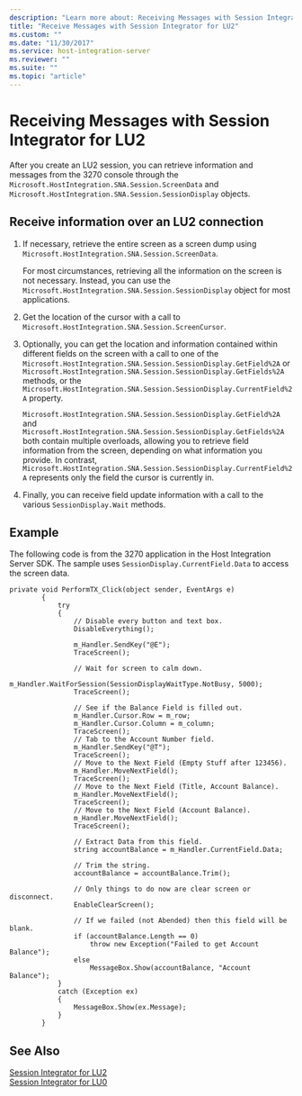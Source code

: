 ```yaml
---
description: "Learn more about: Receiving Messages with Session Integrator for LU2"
title: "Receive Messages with Session Integrator for LU2"
ms.custom: ""
ms.date: "11/30/2017"
ms.service: host-integration-server
ms.reviewer: ""
ms.suite: ""
ms.topic: "article"
---
```

# Receiving Messages with Session Integrator for LU2
After you create an LU2 session, you can retrieve information and messages from the 3270 console through the `Microsoft.HostIntegration.SNA.Session.ScreenData` and `Microsoft.HostIntegration.SNA.Session.SessionDisplay` objects.  
  
## Receive information over an LU2 connection  
  
1.  If necessary, retrieve the entire screen as a screen dump using `Microsoft.HostIntegration.SNA.Session.ScreenData`.  
  
     For most circumstances, retrieving all the information on the screen is not necessary. Instead, you can use the `Microsoft.HostIntegration.SNA.Session.SessionDisplay` object for most applications.  
  
2.  Get the location of the cursor with a call to `Microsoft.HostIntegration.SNA.Session.ScreenCursor`.  
  
3.  Optionally, you can get the location and information contained within different fields on the screen with a call to one of the `Microsoft.HostIntegration.SNA.Session.SessionDisplay.GetField%2A` or `Microsoft.HostIntegration.SNA.Session.SessionDisplay.GetFields%2A` methods, or the `Microsoft.HostIntegration.SNA.Session.SessionDisplay.CurrentField%2A` property.  
  
     `Microsoft.HostIntegration.SNA.Session.SessionDisplay.GetField%2A` and `Microsoft.HostIntegration.SNA.Session.SessionDisplay.GetFields%2A` both contain multiple overloads, allowing you to retrieve field information from the screen, depending on what information you provide. In contrast, `Microsoft.HostIntegration.SNA.Session.SessionDisplay.CurrentField%2A` represents only the field the cursor is currently in.  
  
4.  Finally, you can receive field update information with a call to the various `SessionDisplay.Wait` methods.  
  
## Example  
 The following code is from the 3270 application in the Host Integration Server SDK. The sample uses `SessionDisplay.CurrentField.Data` to access the screen data.  
  
```  
private void PerformTX_Click(object sender, EventArgs e)  
        {  
            try  
            {  
                // Disable every button and text box.  
                DisableEverything();  
  
                m_Handler.SendKey("@E");  
                TraceScreen();  
  
                // Wait for screen to calm down.  
                m_Handler.WaitForSession(SessionDisplayWaitType.NotBusy, 5000);  
                TraceScreen();  
  
                // See if the Balance Field is filled out.  
                m_Handler.Cursor.Row = m_row;  
                m_Handler.Cursor.Column = m_column;  
                TraceScreen();  
                // Tab to the Account Number field.  
                m_Handler.SendKey("@T");  
                TraceScreen();  
                // Move to the Next Field (Empty Stuff after 123456).  
                m_Handler.MoveNextField();  
                TraceScreen();  
                // Move to the Next Field (Title, Account Balance).  
                m_Handler.MoveNextField();  
                TraceScreen();  
                // Move to the Next Field (Account Balance).  
                m_Handler.MoveNextField();  
                TraceScreen();  
  
                // Extract Data from this field.  
                string accountBalance = m_Handler.CurrentField.Data;  
  
                // Trim the string.  
                accountBalance = accountBalance.Trim();  
  
                // Only things to do now are clear screen or disconnect.  
                EnableClearScreen();  
  
                // If we failed (not Abended) then this field will be blank.  
                if (accountBalance.Length == 0)  
                    throw new Exception("Failed to get Account Balance");  
                else  
                    MessageBox.Show(accountBalance, "Account Balance");  
            }  
            catch (Exception ex)  
            {  
                MessageBox.Show(ex.Message);  
            }  
        }  
```  
  
## See Also  
 [Session Integrator for LU2](../core/session-integrator-for-lu21.md)   
 [Session Integrator for LU0](../core/session-integrator-for-lu02.md)
